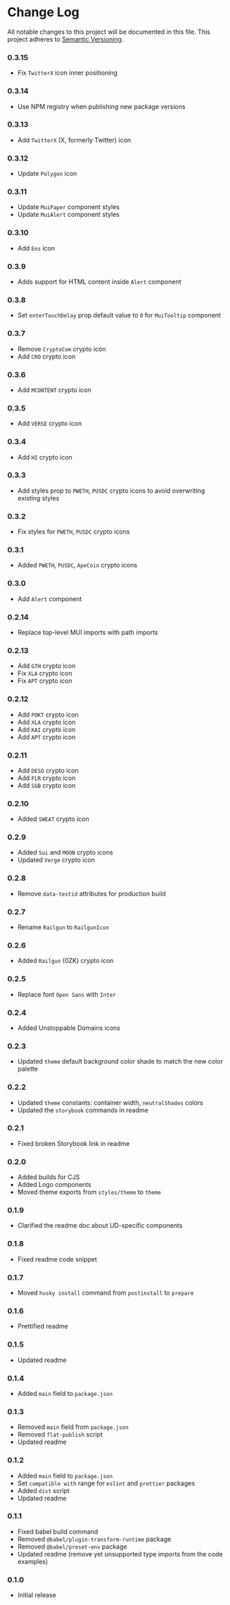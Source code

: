 # Change Log

All notable changes to this project will be documented in this file. This
project adheres to [Semantic Versioning](http://semver.org/).

### 0.3.15

- Fix `TwitterX` icon inner positioning

### 0.3.14

- Use NPM registry when publishing new package versions

### 0.3.13

- Add `TwitterX` (X, formerly Twitter) icon

### 0.3.12

- Update `Polygon` icon

### 0.3.11

- Update `MuiPaper` component styles
- Update `MuiAlert` component styles

### 0.3.10

- Add `Ens` icon

### 0.3.9

- Adds support for HTML content inside `Alert` component

### 0.3.8

- Set `enterTouchDelay` prop default value to `0` for `MuiTooltip` component

### 0.3.7

- Remove `CryptoCom` crypto icon
- Add `CRO` crypto icon

### 0.3.6

- Add `MCONTENT` crypto icon

### 0.3.5

- Add `VERSE` crypto icon

### 0.3.4

- Add `HI` crypto icon

### 0.3.3

- Add styles prop to `PWETH`, `PUSDC` crypto icons to avoid overwriting existing
  styles

### 0.3.2

- Fix styles for `PWETH`, `PUSDC` crypto icons

### 0.3.1

- Added `PWETH`, `PUSDC`, `ApeCoin` crypto icons

### 0.3.0

- Add `Alert` component

### 0.2.14

- Replace top-level MUI imports with path imports

### 0.2.13

- Add `GTH` crypto icon
- Fix `XLA` crypto icon
- Fix `APT` crypto icon

### 0.2.12

- Add `POKT` crypto icon
- Add `XLA` crypto icon
- Add `KAI` crypto icon
- Add `APT` crypto icon

### 0.2.11

- Add `DESO` crypto icon
- Add `FLR` crypto icon
- Add `SGB` crypto icon

### 0.2.10

- Added `SWEAT` crypto icon

### 0.2.9

- Added `Sui` and `MOON` crypto icons
- Updated `Verge` crypto icon

### 0.2.8

- Remove `data-testid` attributes for production build

### 0.2.7

- Rename `Railgun` to `RailgunIcon`

### 0.2.6

- Added `Railgun` (0ZK) crypto icon

### 0.2.5

- Replace font `Open Sans` with `Inter`

### 0.2.4

- Added Unstoppable Domains icons

### 0.2.3

- Updated `theme` default background color shade to match the new color palette

### 0.2.2

- Updated `theme` constants: container width, `neutralShades` colors
- Updated the `storybook` commands in readme

### 0.2.1

- Fixed broken Storybook link in readme

### 0.2.0

- Added builds for CJS
- Added Logo components
- Moved theme exports from `styles/theme` to `theme`

### 0.1.9

- Clarified the readme doc about UD-specific components

### 0.1.8

- Fixed readme code snippet

### 0.1.7

- Moved `husky install` command from `postinstall` to `prepare`

### 0.1.6

- Prettified readme

### 0.1.5

- Updated readme

### 0.1.4

- Added `main` field to `package.json`

### 0.1.3

- Removed `main` field from `package.json`
- Removed `flat-publish` script
- Updated readme

### 0.1.2

- Added `main` field to `package.json`
- Set `compatible with` range for `eslint` and `prettier` packages
- Added `dist` script
- Updated readme

### 0.1.1

- Fixed babel build command
- Removed `@babel/plugin-transform-runtime` package
- Removed `@babel/preset-env` package
- Updated readme (remove yet unsupported type imports from the code examples)

### 0.1.0

- Initial release
